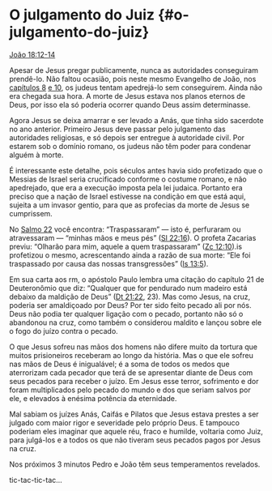 # O julgamento do Juiz {#o-julgamento-do-juiz}

[João 18:12-14](http://bibliaonline.com.br/acf/jo/18/12-14)

Apesar de Jesus pregar publicamente, nunca as autoridades conseguiram prendê-lo. Não faltou ocasião, pois neste mesmo Evangelho de João, nos [capítulos 8](http://bibliaonline.com.br/acf/jo/8) [e 10](http://bibliaonline.com.br/acf/jo/10), os judeus tentam apedrejá-lo sem conseguirem. Ainda não era chegada sua hora. A morte de Jesus estava nos planos eternos de Deus, por isso ela só poderia ocorrer quando Deus assim determinasse.

Agora Jesus se deixa amarrar e ser levado a Anás, que tinha sido sacerdote no ano anterior. Primeiro Jesus deve passar pelo julgamento das autoridades religiosas, e só depois ser entregue à autoridade civil. Por estarem sob o domínio romano, os judeus não têm poder para condenar alguém à morte.

É interessante este detalhe, pois séculos antes havia sido profetizado que o Messias de Israel seria crucificado conforme o costume romano, e não apedrejado, que era a execução imposta pela lei judaica. Portanto era preciso que a nação de Israel estivesse na condição em que está aqui, sujeita a um invasor gentio, para que as profecias da morte de Jesus se cumprissem.

No [Salmo 22](http://bibliaonline.com.br/acf/sl/22) você encontra: “Traspassaram” — isto é, perfuraram ou atravessaram — “minhas mãos e meus pés” ([Sl 22:16](http://bibliaonline.com.br/acf/sl/22/16)). O profeta Zacarias previu: “Olharão para mim, aquele a quem traspassaram” ([Zc 12:10](http://bibliaonline.com.br/acf/zc/12/10)).is profetizou o mesmo, acrescentando ainda a razão de sua morte: “Ele foi traspassado por causa das nossas transgressões” ([Is 13:5](http://bibliaonline.com.br/acf/is/13/5)).

Em sua carta aos rm, o apóstolo Paulo lembra uma citação do capítulo 21 de Deuteronômio que diz: “Qualquer que for pendurado num madeiro está debaixo da maldição de Deus” ([Dt 21:22](http://bibliaonline.com.br/acf/dt/21/22), 23). Mas como Jesus, na cruz, poderia ser amaldiçoado por Deus? Por ter sido feito pecado ali por nós. Deus não podia ter qualquer ligação com o pecado, portanto não só o abandonou na cruz, como também o considerou maldito e lançou sobre ele o fogo do juízo contra o pecado.

O que Jesus sofreu nas mãos dos homens não difere muito da tortura que muitos prisioneiros receberam ao longo da história. Mas o que ele sofreu nas mãos de Deus é inigualável; é a soma de todos os medos que aterrorizam cada pecador que terá de se apresentar diante de Deus com seus pecados para receber o juízo. Em Jesus esse terror, sofrimento e dor foram multiplicados pelo pecado do mundo e dos que seriam salvos por ele, e elevados à enésima potência da eternidade.

Mal sabiam os juízes Anás, Caifás e Pilatos que Jesus estava prestes a ser julgado com maior rigor e severidade pelo próprio Deus. E tampouco poderiam eles imaginar que aquele réu, fraco e humilde, voltaria como Juiz, para julgá-los e a todos os que não tiveram seus pecados pagos por Jesus na cruz.

Nos próximos 3 minutos Pedro e João têm seus temperamentos revelados.

tic-tac-tic-tac...